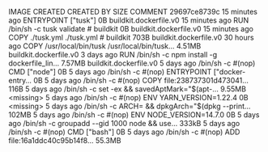 IMAGE               CREATED             CREATED BY                                      SIZE                COMMENT
29697ce8739c        15 minutes ago      ENTRYPOINT ["tusk"]                             0B                  buildkit.dockerfile.v0
<missing>           15 minutes ago      RUN /bin/sh -c tusk validate # buildkit         0B                  buildkit.dockerfile.v0
<missing>           15 minutes ago      COPY ./tusk.yml ./tusk.yml # buildkit           703B                buildkit.dockerfile.v0
<missing>           30 hours ago        COPY /usr/local/bin/tusk /usr/local/bin/tusk…   4.51MB              buildkit.dockerfile.v0
<missing>           3 days ago          RUN /bin/sh -c npm install -g dockerfile_lin…   7.57MB              buildkit.dockerfile.v0
<missing>           5 days ago          /bin/sh -c #(nop)  CMD ["node"]                 0B
<missing>           5 days ago          /bin/sh -c #(nop)  ENTRYPOINT ["docker-entry…   0B
<missing>           5 days ago          /bin/sh -c #(nop) COPY file:238737301d473041…   116B
<missing>           5 days ago          /bin/sh -c set -ex   && savedAptMark="$(apt-…   9.55MB
<missing>           5 days ago          /bin/sh -c #(nop)  ENV YARN_VERSION=1.22.4      0B
<missing>           5 days ago          /bin/sh -c ARCH= && dpkgArch="$(dpkg --print…   102MB
<missing>           5 days ago          /bin/sh -c #(nop)  ENV NODE_VERSION=14.7.0      0B
<missing>           5 days ago          /bin/sh -c groupadd --gid 1000 node   && use…   333kB
<missing>           5 days ago          /bin/sh -c #(nop)  CMD ["bash"]                 0B
<missing>           5 days ago          /bin/sh -c #(nop) ADD file:16a1ddc40c95b14f8…   55.3MB
